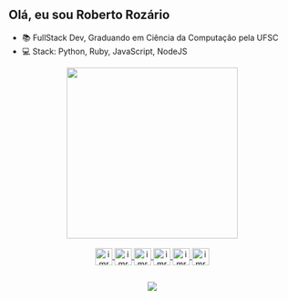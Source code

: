 ## Olá, eu sou Roberto Rozário 
* 📚 FullStack Dev, Graduando em Ciência da Computação pela UFSC
* 💻 Stack: Python, Ruby, JavaScript, NodeJS

<div align="center">
    <a href="https://github.com/robertorozario">
    <img height="300em" src="https://github-readme-stats.vercel.app/api/top-langs/?username=robertorozario&theme=dracula">
</div>  
  
<div style="display: inline_block" align="center"><br>
    <img align="center" alt="imrhr-C" height="30" width="30" src="https://cdn.jsdelivr.net/gh/devicons/devicon/icons/c/c-line.svg" />
    <img align="center" alt="imrhr-C++" height="30" width="30" src="https://cdn.jsdelivr.net/gh/devicons/devicon/icons/cplusplus/cplusplus-line.svg" />
    <img align="center" alt="imrhr-py" height="30" width="30" src="https://cdn.jsdelivr.net/gh/devicons/devicon/icons/python/python-original.svg" />
    <img align="center" alt="imrhr-html" height="30" width="30" src="https://cdn.jsdelivr.net/gh/devicons/devicon/icons/html5/html5-original.svg" />
    <img align="center" alt="imrhr-css" height="30" width="30" src="https://cdn.jsdelivr.net/gh/devicons/devicon/icons/css3/css3-original.svg" />
    <img align="center" alt="imrhr-cypress" height="30" width="30" src="https://raw.githubusercontent.com/simple-icons/simple-icons/6e46ec1fc23b60c8fd0d2f2ff46db82e16dbd75f/icons/cypress.svg" />
</div>
  
##
  
<div align="center">
    <a href="https://www.linkedin.com/in/robertohrozario/" target="_blank"><img src="https://img.shields.io/badge/LinkedIn-0077B5?style=for-the-badge&logo=linkedin&logoColor=white" target="_blank"></a>
</div>

    
